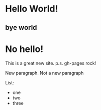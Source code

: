 # Hello World! 

## bye world

# No hello!

This is a great new site.
p.s. gh-pages rock!

New paragraph.
Not a new paragraph

List:
- one
- two
- three
